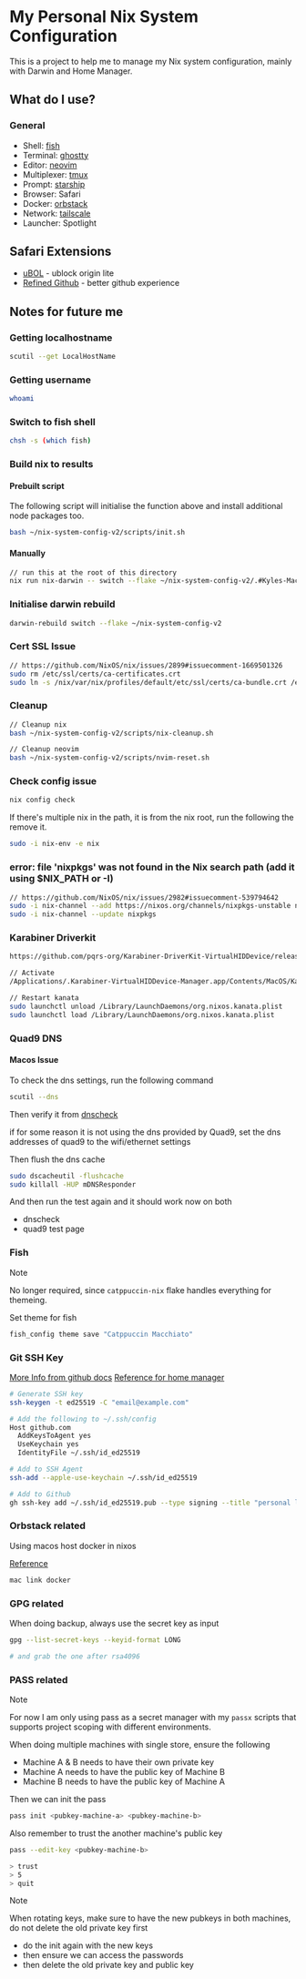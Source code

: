 # My Personal Nix System Configuration

This is a project to help me to manage my Nix system configuration, mainly with Darwin and Home Manager.

## What do I use?

### General

- Shell: [fish](https://fishshell.com/)
- Terminal: [ghostty](https://ghostty.org/)
- Editor: [neovim](https://neovim.io/)
- Multiplexer: [tmux](https://github.com/tmux/tmux/wiki)
- Prompt: [starship](https://starship.rs/)
- Browser: Safari
- Docker: [orbstack](https://orbstack.dev/)
- Network: [tailscale](https://tailscale.com/)
- Launcher: Spotlight

## Safari Extensions

- [uBOL](https://github.com/uBlockOrigin/uBOL-home) - ublock origin lite
- [Refined Github](https://github.com/refined-github/refined-github) - better github experience

## Notes for future me

### Getting localhostname

```bash
scutil --get LocalHostName
```

### Getting username

```bash
whoami
```

### Switch to fish shell

```bash
chsh -s (which fish)
```

### Build nix to results

#### Prebuilt script

The following script will initialise the function above and install additional node packages too.

```bash
bash ~/nix-system-config-v2/scripts/init.sh
```

#### Manually

```bash
// run this at the root of this directory
nix run nix-darwin -- switch --flake ~/nix-system-config-v2/.#Kyles-MacBook-Air
```

### Initialise darwin rebuild

```bash
darwin-rebuild switch --flake ~/nix-system-config-v2
```

### Cert SSL Issue

```bash
// https://github.com/NixOS/nix/issues/2899#issuecomment-1669501326
sudo rm /etc/ssl/certs/ca-certificates.crt
sudo ln -s /nix/var/nix/profiles/default/etc/ssl/certs/ca-bundle.crt /etc/ssl/certs/ca-certificates.crt
```

### Cleanup

```bash
// Cleanup nix
bash ~/nix-system-config-v2/scripts/nix-cleanup.sh

// Cleanup neovim
bash ~/nix-system-config-v2/scripts/nvim-reset.sh
```

### Check config issue

```bash
nix config check
```

If there's multiple nix in the path, it is from the nix root, run the following the remove it.

```bash
sudo -i nix-env -e nix
```

### error: file 'nixpkgs' was not found in the Nix search path (add it using $NIX_PATH or -I)

```bash
// https://github.com/NixOS/nix/issues/2982#issuecomment-539794642
sudo -i nix-channel --add https://nixos.org/channels/nixpkgs-unstable nixpkgs
sudo -i nix-channel --update nixpkgs
```

### Karabiner Driverkit

```bash
https://github.com/pqrs-org/Karabiner-DriverKit-VirtualHIDDevice/releases/download/v3.1.0/Karabiner-DriverKit-VirtualHIDDevice-3.1.0.pkg
```

```bash
// Activate
/Applications/.Karabiner-VirtualHIDDevice-Manager.app/Contents/MacOS/Karabiner-VirtualHIDDevice-Manager activate
```

```bash
// Restart kanata
sudo launchctl unload /Library/LaunchDaemons/org.nixos.kanata.plist
sudo launchctl load /Library/LaunchDaemons/org.nixos.kanata.plist
```

### Quad9 DNS

#### Macos Issue

To check the dns settings, run the following command

```bash
scutil --dns
```

Then verify it from [dnscheck](https://www.dnscheck.tools/)

if for some reason it is not using the dns provided by Quad9, set the dns addresses of quad9 to the wifi/ethernet settings

Then flush the dns cache

```bash
sudo dscacheutil -flushcache
sudo killall -HUP mDNSResponder
```

And then run the test again and it should work now on both

- dnscheck
- quad9 test page

### Fish

> [!note]
> No longer required, since `catppuccin-nix` flake handles everything for themeing.

Set theme for fish

```bash
fish_config theme save "Catppuccin Macchiato"
```

### Git SSH Key

[More Info from github docs](https://docs.github.com/en/authentication/connecting-to-github-with-ssh/checking-for-existing-ssh-keys)
[Reference for home manager](https://jeppesen.io/git-commit-sign-nix-home-manager-ssh/)

```bash
# Generate SSH key
ssh-keygen -t ed25519 -C "email@example.com"

# Add the following to ~/.ssh/config
Host github.com
  AddKeysToAgent yes
  UseKeychain yes
  IdentityFile ~/.ssh/id_ed25519

# Add to SSH Agent
ssh-add --apple-use-keychain ~/.ssh/id_ed25519

# Add to Github
gh ssh-key add ~/.ssh/id_ed25519.pub --type signing --title "personal laptop"
```

### Orbstack related

Using macos host docker in nixos

[Reference](https://github.com/orbstack/orbstack/issues/269#issuecomment-1548858675)

```bash
mac link docker
```

### GPG related

When doing backup, always use the secret key as input

```bash
gpg --list-secret-keys --keyid-format LONG

# and grab the one after rsa4096
```

### PASS related

> [!note]
> For now I am only using pass as a secret manager with my `passx` scripts that supports project scoping with different
> environments.

When doing multiple machines with single store, ensure the following

- Machine A & B needs to have their own private key
- Machine A needs to have the public key of Machine B
- Machine B needs to have the public key of Machine A

Then we can init the pass

```bash
pass init <pubkey-machine-a> <pubkey-machine-b>
```

Also remember to trust the another machine's public key

```bash
pass --edit-key <pubkey-machine-b>

> trust
> 5
> quit
```

> [!note]
> When rotating keys, make sure to have the new pubkeys in both machines, do not delete the old private key first
>
> - do the init again with the new keys
> - then ensure we can access the passwords
> - then delete the old private key and public key
